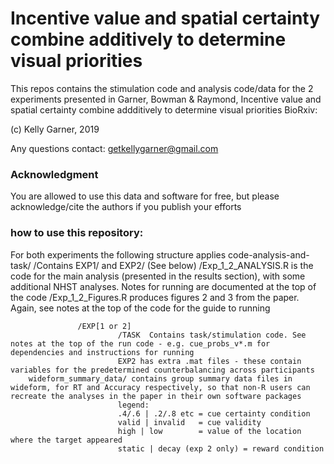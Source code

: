# Incentive value and spatial certainty combine additively to determine visual priorities

This repos contains the stimulation code and analysis code/data for the 2 experiments presented in Garner, Bowman & Raymond, Incentive value and spatial certainty combine addditively to determine visual priorities
BioRxiv: 


(c) Kelly Garner, 2019

Any questions contact:
getkellygarner@gmail.com

### Acknowledgment

You are allowed to use this data and software for free, but please acknowledge/cite the authors if you publish your efforts


### how to use this repository:
For both experiments the following structure applies
		code-analysis-and-task/
					/Contains EXP1/ and EXP2/ (See below)
					/Exp_1_2_ANALYSIS.R is the code for the main analysis (presented in the results section), with some additional NHST analyses. Notes for running are documented at the top of the code 
					/Exp_1_2_Figures.R produces figures 2 and 3 from the paper. Again, see notes at the top of the code for the guide to running 

                   /EXP[1 or 2]
				   			/TASK  Contains task/stimulation code. See notes at the top of the run code - e.g. cue_probs_v*.m for dependencies and instructions for running
							EXP2 has extra .mat files - these contain variables for the predetermined counterbalancing across participants
	    wideform_summary_data/ contains group summary data files in wideform, for RT and Accuracy respectively, so that non-R users can recreate the analyses in the paper in their own software packages
							legend:
							.4/.6 | .2/.8 etc = cue certainty condition
							valid | invalid   = cue validity
							high | low        = value of the location where the target appeared
							static | decay (exp 2 only) = reward condition